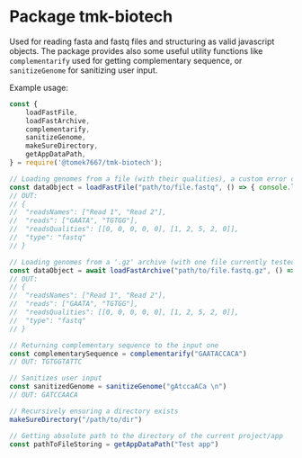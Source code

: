 # Package tmk-biotech

Used for reading fasta and fastq files and structuring as valid javascript objects.
The package provides also some useful utility functions like `complementarify` used for getting complementary sequence, or `sanitizeGenome` for sanitizing user input.

Example usage:

```javascript
const {
	loadFastFile,
	loadFastArchive,
	complementarify,
	sanitizeGenome,
	makeSureDirectory,
	getAppDataPath,
} = require('@tomek7667/tmk-biotech');

// Loading genomes from a file (with their qualities), a custom error callback can be specified in case of invalid format of a file.
const dataObject = loadFastFile("path/to/file.fastq", () => { console.log("Custom error when invalid format"); }) // Or .fa or .fasta
// OUT: 
// {
// 	"readsNames": ["Read 1", "Read 2"],
// 	"reads": ["GAATA", "TGTGG"],
// 	"readsQualities": [[0, 0, 0, 0, 0], [1, 2, 5, 2, 0]],
// 	"type": "fastq"
// }

// Loading genomes from a '.gz' archive (with one file currently tested). A custom error callback can be specified in case of invalid format of a file.
const dataObject = await loadFastArchive("path/to/file.fastq.gz", () => { console.log("Custom error when invalid format"); }) // Or .fa.gz or .fasta.gz
// OUT:
// {
// 	"readsNames": ["Read 1", "Read 2"],
// 	"reads": ["GAATA", "TGTGG"],
// 	"readsQualities": [[0, 0, 0, 0, 0], [1, 2, 5, 2, 0]],
// 	"type": "fastq"
// }

// Returning complementary sequence to the input one
const complementarySequence = complementarify("GAATACCACA")
// OUT: TGTGGTATTC

// Sanitizes user input
const sanitizedGenome = sanitizeGenome("gAtccaACa \n")
// OUT: GATCCAACA

// Recursively ensuring a directory exists
makeSureDirectory("/path/to/dir")

// Getting absolute path to the directory of the current project/app
const pathToFileStoring = getAppDataPath("Test app")

```
